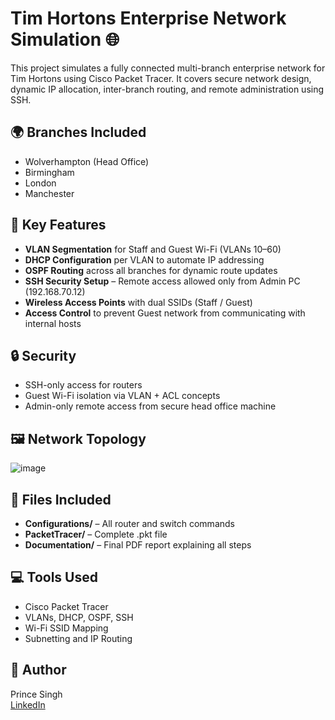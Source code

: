 # Tim Hortons Enterprise Network Simulation 🌐

This project simulates a fully connected multi-branch enterprise network for Tim Hortons using Cisco Packet Tracer. It covers secure network design, dynamic IP allocation, inter-branch routing, and remote administration using SSH.

## 🌍 Branches Included
- Wolverhampton (Head Office)
- Birmingham
- London
- Manchester

## 📌 Key Features
- **VLAN Segmentation** for Staff and Guest Wi-Fi (VLANs 10–60)
- **DHCP Configuration** per VLAN to automate IP addressing
- **OSPF Routing** across all branches for dynamic route updates
- **SSH Security Setup** – Remote access allowed only from Admin PC (192.168.70.12)
- **Wireless Access Points** with dual SSIDs (Staff / Guest)
- **Access Control** to prevent Guest network from communicating with internal hosts

## 🔒 Security
- SSH-only access for routers
- Guest Wi-Fi isolation via VLAN + ACL concepts
- Admin-only remote access from secure head office machine

## 🖼️ Network Topology
![image](https://github.com/user-attachments/assets/9f86eedb-7fc7-4037-a987-2e3f3b3cb06e)


## 📂 Files Included
- **Configurations/** – All router and switch commands
- **PacketTracer/** – Complete .pkt file
- **Documentation/** – Final PDF report explaining all steps

## 💻 Tools Used
- Cisco Packet Tracer
- VLANs, DHCP, OSPF, SSH
- Wi-Fi SSID Mapping
- Subnetting and IP Routing

## 🧠 Author
Prince Singh  
[LinkedIn](https://www.linkedin.com/in/princesingh137/)
